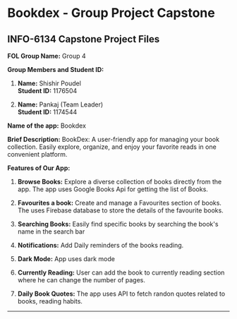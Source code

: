 # Bookdex - Group Project Capstone

## INFO-6134 Capstone Project Files

**FOL Group Name:** Group 4

**Group Members and Student ID:**
1. **Name:** Shishir Poudel  
   **Student ID:** 1176504

2. **Name:** Pankaj (Team Leader)  
   **Student ID:** 1174544

**Name of the app:** Bookdex

**Brief Description:** 
BookDex: A user-friendly app for managing your book collection. Easily explore, organize, and enjoy your favorite reads in one convenient platform.

**Features of Our App:**
1. **Browse Books:**
   Explore a diverse collection of books directly from the app. The app uses Google Books Api for getting the list of Books.

2. **Favourites a book:**
   Create and manage a Favourites section of books. The uses Firebase database to store the details of the favourite books.

3. **Searching Books:**
   Easily find specific books by searching the book's name in the search bar

5. **Notifications:**
   Add Daily reminders of the books reading.

6. **Dark Mode:**
   App uses dark mode

7. **Currently Reading:**
   User can add the book to currently reading section where he can change the number of pages.

8. **Daily Book Quotes:**
   The app uses API to fetch randon quotes related to books, reading habits.
   
---
